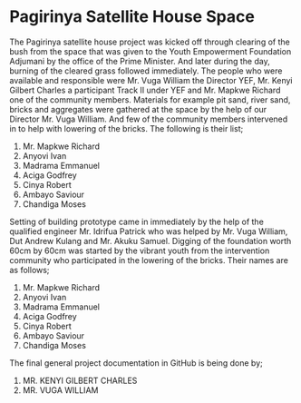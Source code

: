 # Pagirinya Satellite House Space
The Pagirinya satellite house project was kicked off through clearing of the bush from the space that was given to the Youth Empowerment Foundation Adjumani by the office of the Prime Minister. And later during the day, burning of the cleared grass followed immediately. The people who were available and responsible were Mr. Vuga William the Director YEF, Mr. Kenyi Gilbert Charles a participant Track II under YEF and Mr. Mapkwe Richard one of the community members.
Materials for example pit sand, river sand, bricks and aggregates were gathered at the space by the help of our Director Mr. Vuga William. And few of the community members intervened in to help with lowering of the bricks. The following is their list;
1. Mr. Mapkwe Richard
2. Anyovi Ivan 
3. Madrama Emmanuel
4. Aciga Godfrey
5. Cinya Robert
6. Ambayo Saviour
7. Chandiga Moses

Setting of building prototype came in immediately by the help of the qualified engineer Mr. Idrifua Patrick who was helped by Mr. Vuga William, Dut Andrew Kulang and Mr. Akuku Samuel.
Digging of the foundation worth 60cm by 60cm was started by the vibrant youth from the intervention community who participated in the lowering of the bricks. Their names are as follows;
1. Mr. Mapkwe Richard
2. Anyovi Ivan 
3. Madrama Emmanuel
4. Aciga Godfrey
5. Cinya Robert
6. Ambayo Saviour
7. Chandiga Moses

The final general project documentation in GitHub is being done by;
1. MR. KENYI GILBERT CHARLES
2. MR. VUGA WILLIAM

